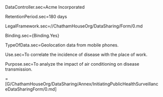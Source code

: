 DataController.sec=Acme Incorporated

RetentionPeriod.sec=180 days

LegalFramework.sec=//ChathamHouseOrg/DataSharing/Form/0.md

Binding.sec={Binding.Yes}

TypeOfData.sec=Geolocation data from mobile phones.

Use.sec=To correlate the incidence of disease with the place of work.

Purpose.sec=To analyze the impact of air conditioning on disease transmission.

=[G/ChathamHouseOrg/DataSharing/Annex/InitiatingPublicHealthSurveillanceDataSharingForm/0.md]